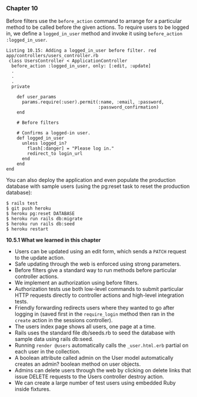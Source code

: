 ### Chapter 10

Before filters use the ```before_action``` command to arrange for a particular method
to be called before the given actions. To require users to be logged in, we
define a ```logged_in_user``` method and invoke it using ```before_action``` ```:logged_in_user```.

```
Listing 10.15: Adding a logged_in_user before filter. red
app/controllers/users_controller.rb
 class UsersController < ApplicationController
  before_action :logged_in_user, only: [:edit, :update]
  .
  .
  .
  private

    def user_params
      params.require(:user).permit(:name, :email, :password,
                                   :password_confirmation)
    end

    # Before filters

    # Confirms a logged-in user.
    def logged_in_user
      unless logged_in?
        flash[:danger] = "Please log in."
        redirect_to login_url
      end
    end
end
```
You can also deploy the application and even populate the production database with sample users (using the pg:reset task to reset the production database):

```
$ rails test
$ git push heroku
$ heroku pg:reset DATABASE
$ heroku run rails db:migrate
$ heroku run rails db:seed
$ heroku restart
```

**10.5.1 What we learned in this chapter**

* Users can be updated using an edit form, which sends a ```PATCH``` request to the update action.
* Safe updating through the web is enforced using strong parameters.
* Before filters give a standard way to run methods before particular controller actions.
* We implement an authorization using before filters.
* Authorization tests use both low-level commands to submit particular HTTP requests directly to controller actions and high-level integration tests.
* Friendly forwarding redirects users where they wanted to go after logging in (saved first in the ```require_login``` method then ran in the ```create``` action in the sessions controller).
* The users index page shows all users, one page at a time.
* Rails uses the standard file db/seeds.rb to seed the database with sample data using rails db:seed.
* Running ```render @users``` automatically calls the ```_user.html.erb``` partial on each user in the collection.
* A boolean attribute called admin on the User model automatically creates an admin? boolean method on user objects.
* Admins can delete users through the web by clicking on delete links that issue DELETE requests to the Users controller destroy action.
* We can create a large number of test users using embedded Ruby inside fixtures.
